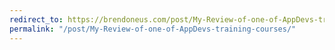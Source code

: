 ```yaml
---
redirect_to: https://brendoneus.com/post/My-Review-of-one-of-AppDevs-training-courses/
permalink: "/post/My-Review-of-one-of-AppDevs-training-courses/"
---
```

